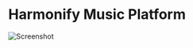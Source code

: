 # Harmonify Music Platform
![Screenshot](https://github.com/Harmonify-Platform/Harmonify-Music-Platform/assets/169808813/f4b20db9-af52-4bb7-84e2-a7121206d528)
